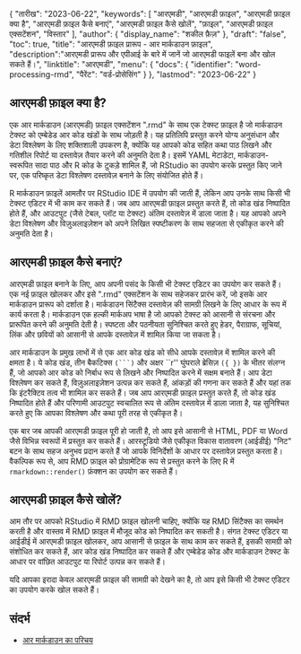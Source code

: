 {
"तारीख": "2023-06-22",
  "keywords": [
"आरएमडी",
"आरएमडी फ़ाइल",
"आरएमडी फ़ाइल क्या है",
"आरएमडी फ़ाइल कैसे बनाएं",
"आरएमडी फ़ाइल कैसे खोलें",
"फ़ाइल",
"आरएमडी फ़ाइल एक्सटेंशन",
"विस्तार"
],
  "author": {
"display_name": "शकील फ़ैज़"
},
"draft": "false",
"toc": true,
"title": "आरएमडी फ़ाइल प्रारूप - आर मार्कडाउन फ़ाइल",
  "description":"आरएमडी प्रारूप और एपीआई के बारे में जानें जो आरएमडी फाइलें बना और खोल सकते हैं।",
"linktitle": "आरएमडी",
  "menu": {
    "docs": {
      "identifier": "word-processing-rmd",
"पैरेंट": "वर्ड-प्रोसेसिंग"
}
},
"lastmod": "2023-06-22"
}

## आरएमडी फ़ाइल क्या है?

एक आर मार्कडाउन (आरएमडी) फ़ाइल एक्सटेंशन ".rmd" के साथ एक टेक्स्ट फ़ाइल है जो मार्कडाउन टेक्स्ट को एम्बेडेड आर कोड खंडों के साथ जोड़ती है। यह प्रतिलिपि प्रस्तुत करने योग्य अनुसंधान और डेटा विश्लेषण के लिए शक्तिशाली उपकरण है, क्योंकि यह आपको कोड सहित कथा पाठ लिखने और गतिशील रिपोर्ट या दस्तावेज़ तैयार करने की अनुमति देता है। इसमें YAML मेटाडेटा, मार्कडाउन-स्वरूपित सादा पाठ और R कोड के टुकड़े शामिल हैं, जो RStudio का उपयोग करके प्रस्तुत किए जाने पर, एक परिष्कृत डेटा विश्लेषण दस्तावेज़ बनाने के लिए संयोजित होते हैं।

R मार्कडाउन फ़ाइलें आमतौर पर RStudio IDE में उपयोग की जाती हैं, लेकिन आप उनके साथ किसी भी टेक्स्ट एडिटर में भी काम कर सकते हैं। जब आप आरएमडी फ़ाइल प्रस्तुत करते हैं, तो कोड खंड निष्पादित होते हैं, और आउटपुट (जैसे टेबल, प्लॉट या टेक्स्ट) अंतिम दस्तावेज़ में डाला जाता है। यह आपको अपने डेटा विश्लेषण और विज़ुअलाइज़ेशन को अपने लिखित स्पष्टीकरण के साथ सहजता से एकीकृत करने की अनुमति देता है।

## आरएमडी फ़ाइल कैसे बनाएं?

आरएमडी फ़ाइल बनाने के लिए, आप अपनी पसंद के किसी भी टेक्स्ट एडिटर का उपयोग कर सकते हैं। एक नई फ़ाइल खोलकर और इसे ".rmd" एक्सटेंशन के साथ सहेजकर प्रारंभ करें, जो इसके आर मार्कडाउन प्रारूप को दर्शाता है। मार्कडाउन सिंटैक्स दस्तावेज़ की सामग्री लिखने के लिए आधार के रूप में कार्य करता है। मार्कडाउन एक हल्की मार्कअप भाषा है जो आपको टेक्स्ट को आसानी से संरचना और प्रारूपित करने की अनुमति देती है। स्पष्टता और पठनीयता सुनिश्चित करते हुए हेडर, पैराग्राफ, सूचियां, लिंक और छवियों को आसानी से आपके दस्तावेज़ में शामिल किया जा सकता है।

आर मार्कडाउन के प्रमुख लाभों में से एक आर कोड खंड को सीधे आपके दस्तावेज़ में शामिल करने की क्षमता है। ये कोड खंड, तीन बैकटिक्स `(```)` और अक्षर ``r'' घुंघराले ब्रेसिज़ `({ })` के भीतर संलग्न हैं, जो आपको आर कोड को निर्बाध रूप से लिखने और निष्पादित करने में सक्षम बनाते हैं। आप डेटा विश्लेषण कर सकते हैं, विज़ुअलाइज़ेशन उत्पन्न कर सकते हैं, आंकड़ों की गणना कर सकते हैं और यहां तक कि इंटरैक्टिव तत्व भी शामिल कर सकते हैं। जब आप आरएमडी फ़ाइल प्रस्तुत करते हैं, तो कोड खंड निष्पादित होते हैं और परिणामी आउटपुट स्वचालित रूप से अंतिम दस्तावेज़ में डाला जाता है, यह सुनिश्चित करते हुए कि आपका विश्लेषण और कथा पूरी तरह से एकीकृत है।

एक बार जब आपकी आरएमडी फ़ाइल पूरी हो जाती है, तो आप इसे आसानी से HTML, PDF या Word जैसे विभिन्न स्वरूपों में प्रस्तुत कर सकते हैं। आरस्टूडियो जैसे एकीकृत विकास वातावरण (आईडीई) "निट" बटन के साथ सहज अनुभव प्रदान करते हैं जो आपके विनिर्देशों के आधार पर दस्तावेज़ प्रस्तुत करता है। वैकल्पिक रूप से, आप RMD फ़ाइल को प्रोग्रामेटिक रूप से प्रस्तुत करने के लिए R में `rmarkdown::render()` फ़ंक्शन का उपयोग कर सकते हैं।

## आरएमडी फ़ाइल कैसे खोलें?

आम तौर पर आपको RStudio में RMD फ़ाइल खोलनी चाहिए, क्योंकि यह RMD सिंटैक्स का समर्थन करती है और वास्तव में RMD फ़ाइल में मौजूद कोड को निष्पादित कर सकती है। संगत टेक्स्ट एडिटर या आईडीई में आरएमडी फ़ाइल खोलकर, आप आसानी से फ़ाइल के साथ काम कर सकते हैं, इसकी सामग्री को संशोधित कर सकते हैं, आर कोड खंड निष्पादित कर सकते हैं और एम्बेडेड कोड और मार्कडाउन टेक्स्ट के आधार पर वांछित आउटपुट या रिपोर्ट उत्पन्न कर सकते हैं।

यदि आपका इरादा केवल आरएमडी फ़ाइल की सामग्री को देखने का है, तो आप इसे किसी भी टेक्स्ट एडिटर का उपयोग करके खोल सकते हैं।

## संदर्भ
* [आर मार्कडाउन का परिचय](https://rmarkdown.rstudio.com/articles_intro.html)

